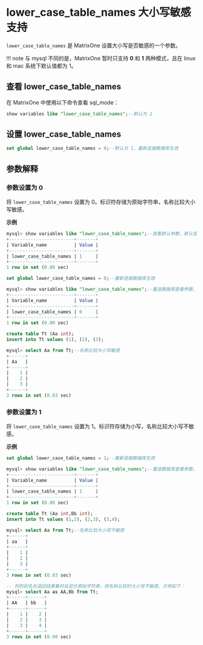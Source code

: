 # lower_case_table_names 大小写敏感支持

`lower_case_table_names` 是 MatrixOne 设置大小写是否敏感的一个参数。

!!! note
    与 mysql 不同的是，MatrixOne 暂时只支持 **0** 和 **1** 两种模式，且在 linux 和 mac 系统下默认值都为 1。

## 查看 lower_case_table_names

在 MatrixOne 中使用以下命令查看 sql_mode：

```sql
show variables like "lower_case_table_names";--默认为 1
```

## 设置 lower_case_table_names

```sql
set global lower_case_table_names = 0;--默认为 1，重新连接数据库生效
```

## 参数解释

### 参数设置为 0

将 `lower_case_table_names` 设置为 0。标识符存储为原始字符串，名称比较大小写敏感。

**示例**

```sql
mysql> show variables like "lower_case_table_names";--查看默认参数，默认值为1
+------------------------+-------+
| Variable_name          | Value |
+------------------------+-------+
| lower_case_table_names | 1     |
+------------------------+-------+
1 row in set (0.00 sec)

set global lower_case_table_names = 0;--重新连接数据库生效

mysql> show variables like "lower_case_table_names";--重连数据库查看参数，修改成功
+------------------------+-------+
| Variable_name          | Value |
+------------------------+-------+
| lower_case_table_names | 0     |
+------------------------+-------+
1 row in set (0.00 sec)

create table Tt (Aa int);
insert into Tt values (1), (2), (3);

mysql> select Aa from Tt;--名称比较大小写敏感
+------+
| Aa   |
+------+
|    1 |
|    2 |
|    3 |
+------+
3 rows in set (0.03 sec)
```

### 参数设置为 1

将 `lower_case_table_names` 设置为 1。标识符存储为小写，名称比较大小写不敏感。

**示例**

```sql
set global lower_case_table_names = 1;--重新连接数据库生效

mysql> show variables like "lower_case_table_names";--重连数据库查看参数，修改成功
+------------------------+-------+
| Variable_name          | Value |
+------------------------+-------+
| lower_case_table_names | 1     |
+------------------------+-------+
1 row in set (0.00 sec)

create table Tt (Aa int,Bb int);
insert into Tt values (1,2), (2,3), (3,4);

mysql> select Aa from Tt;--名称比较大小写不敏感
+------+
| aa   |
+------+
|    1 |
|    2 |
|    3 |
+------+
3 rows in set (0.03 sec)

-- 列的别名在返回结果集时会显示原始字符串，但名称比较时大小写不敏感，示例如下：
mysql> select Aa as AA,Bb from Tt;
+------+------+
| AA   | bb   |
+------+------+
|    1 |    2 |
|    2 |    3 |
|    3 |    4 |
+------+------+
3 rows in set (0.00 sec)
```